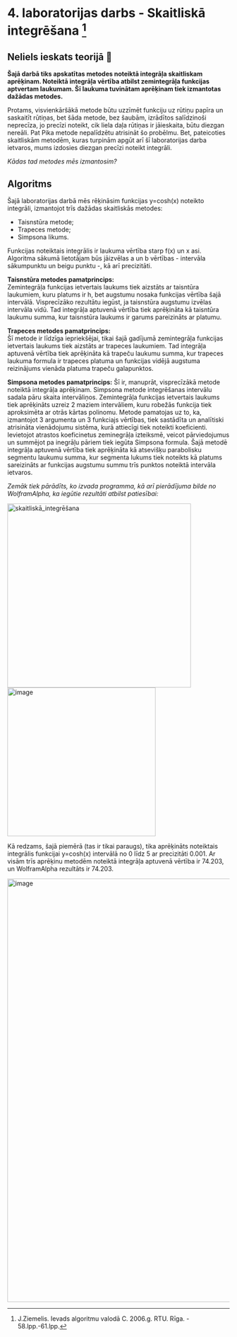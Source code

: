 # 4. laboratorijas darbs -  Skaitliskā integrēšana [^1]  
## Neliels ieskats teorijā :mag_right:

**Šajā darbā tiks apskatītas metodes noteiktā integrāļa skaitliskam aprēķinam. Noteiktā integrāļa vērtība atbilst zemintegrāļa funkcijas aptvertam laukumam.
Šī laukuma tuvinātam aprēķinam tiek izmantotas dažādas metodes.**  

Protams, visvienkāršākā metode būtu uzzīmēt funkciju uz rūtiņu papīra un saskaitīt rūtiņas, bet šāda metode, bez šaubām, izrādītos salīdzinoši neprecīza, jo precīzi noteikt, cik liela daļa rūtiņas ir jāieskaita, būtu diezgan nereāli. Pat Pika metode nepalīdzētu atrisināt šo probēlmu. Bet, pateicoties skaitliskām metodēm, kuras turpinām apgūt arī šī laboratorijas darba ietvaros, mums izdosies diezgan precīzi noteikt integrāli.  

_Kādas tad metodes mēs izmantosim?_

## Algoritms

Šajā laboratorijas darbā mēs rēķināsim funkcijas y=cosh(x) noteikto integrāli, izmantojot trīs dažādas skaitliskās metodes:  
- Taisnstūra metode;  
- Trapeces metode;  
- Simpsona likums.  

Funkcijas noteiktais integrālis ir laukuma vērtība starp f(x) un x asi. Algoritma sākumā lietotājam būs jāizvēlas a un b vērtības - intervāla sākumpunktu un beigu punktu -, kā arī precizitāti.  

**Taisnstūra metodes pamatprincips:**  
Zemintegrāļa funkcijas ietvertais laukums tiek aizstāts ar taisntūra laukumiem, kuru platums ir h, bet augstumu nosaka funkcijas vērtība šajā intervālā. Visprecīzāko rezultātu iegūst, ja taisnstūra augstumu izvēlas intervāla vidū. Tad integrāļa aptuvenā vērtība tiek aprēķināta kā taisntūra laukumu summa, kur taisnstūra laukums ir garums pareizināts ar platumu. 

**Trapeces metodes pamatprincips:**  
Šī metode ir līdzīga iepriekšējai, tikai šajā gadījumā zemintegrāļa funkcijas ietvertais laukums tiek aizstāts ar trapeces laukumiem. Tad integrāļa aptuvenā vērtība tiek aprēķināta kā trapeču laukumu summa, kur trapeces laukuma formula ir trapeces platuma un funkcijas vidējā augstuma reizinājums vienāda platuma trapeču galapunktos.  

**Simpsona metodes pamatprincips:**
Šī ir, manuprāt, visprecīzākā metode noteiktā integrāļa aprēķinam. Simpsona metode integrēšanas intervālu sadala pāru skaita intervāliņos. Zemintegrāļa funkcijas ietvertais laukums tiek aprēķināts uzreiz 2 maziem intervāliem, kuru robežās funkcija tiek aproksimēta ar otrās kārtas polinomu. Metode pamatojas uz to, ka, izmantojot 3 argumenta un 3 funkciajs vērtības, tiek sastādīta un analītiski atrisināta vienādojumu sistēma, kurā attiecīgi tiek noteikti koeficienti. Ievietojot atrastos koeficinetus zeminegrāļa izteiksmē, veicot pārviedojumus un summējot pa inegrāļu pāriem tiek iegūta Simpsona formula. Šajā metodē integrāļa aptuvenā vērtība tiek aprēķināta kā atsevišķu parabolisku segmentu laukumu summa, kur segmenta lukums tiek noteikts kā platums sareizināts ar funkcijas augstumu summu trīs punktos noteiktā intervāla ietvaros.   

_Zemāk tiek pārādīts, ko izvada programma, kā arī pierādījuma bilde no WolframAlpha, ka iegūtie rezultāti atbilst patiesībai:_  

<img width="416" alt="skaitliskā_integrēšana" src="https://user-images.githubusercontent.com/112925785/213693602-ad69dca4-a82e-48fe-a3e5-22ea21275203.png">
<img width="336" alt="image" src="https://user-images.githubusercontent.com/112925785/213693655-b7f3286a-29a2-405c-8968-a6a4b82360dd.png">

Kā redzams, šajā piemērā (tas ir tikai paraugs), tika aprēķināts noteiktais integrālis funkcijai y=cosh(x) intervālā no 0 līdz 5 ar precizitāti 0.001. Ar visām trīs aprēķinu metodēm noteiktā integrāļa aptuvenā vērtība ir 74.203, un WolframAlpha rezultāts ir 74.203.  

<img width="957" alt="image" src="https://user-images.githubusercontent.com/112925785/213802863-95ceb5c6-92c7-450c-b663-2e101df217ef.png">


[^1]: J.Ziemelis. Ievads algoritmu valodā C. 2006.g. RTU. Rīga. - 58.lpp.-61.lpp.

